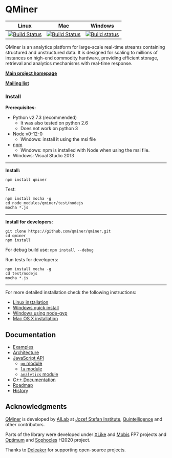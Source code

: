 QMiner
======

| Linux | Mac | Windows |
| -------- | --- | ---  |
| [![Build Status](https://travis-ci.org/qminer/qminer.svg?branch=master)](https://travis-ci.org/qminer/qminer) | [![Build Status](https://travis-ci.org/qminer/qminer.svg?branch=osx-binaries)](https://travis-ci.org/qminer/qminer) | [![Build status](https://ci.appveyor.com/api/projects/status/3klwdwgr2aqavtr2?svg=true)](https://ci.appveyor.com/project/rupnikj/qminer-19v7t) |

QMiner is an analytics platform for large-scale real-time streams containing structured and
unstructured data. It is designed for scaling to millions of instances on high-end commodity 
hardware, providing efficient storage, retrieval and analytics mechanisms with real-time response.

**[Main project homepage](http://qminer.ijs.si/)**

**[Mailing list](https://groups.google.com/forum/#!forum/qminer)**


### Install 

**Prerequisites:**

 - Python v2.7.3 (recommended)
   - It was also tested on python 2.6
   - Does not work on python 3
 - [Node v0-12-0](http://blog.nodejs.org/2015/02/06/node-v0-12-0-stable/)
   - Windows: install it using the msi file
 - [npm](https://www.npmjs.com/package/npm)
   - Windows: npm is installed with Node when using the msi file.
 - Windows: Visual Studio 2013

---

**Install:**

	npm install qminer

Test:

	npm install mocha -g
	cd node_modules/qminer/test/nodejs
	mocha *.js

---

**Install for developers:**

	git clone https://github.com/qminer/qminer.git
	cd qminer
	npm install

For debug build use: `npm install --debug`

Run tests for developers: 

	npm install mocha -g
	cd test/nodejs
	mocha *.js

---

For more detailed installation check the following instructions:
- [Linux installation](https://github.com/qminer/qminer/wiki/Installation-on-Linux)
- [Windows quick install](https://github.com/qminer/qminer/wiki/Quick-Installation-on-Windows)
- [Windows using node-gyp](https://github.com/qminer/qminer/wiki/Installation-on-Windows)
- [Mac OS X installation](https://github.com/qminer/qminer/wiki/Installation-on-Mac-OSX)

## Documentation

+ [Examples](https://github.com/qminer/qminer/wiki/Example)
+ [Architecture](https://github.com/qminer/qminer/wiki/Architecture)
+ [JavaScript API](https://rawgit.com/qminer/qminer/master/nodedoc/index.html)
  + [`qm` module](https://rawgit.com/qminer/qminer/master/nodedoc/module-qm.html)
  + [`la` module](https://rawgit.com/qminer/qminer/master/nodedoc/module-la.html)
  + [`analytics` module](https://rawgit.com/qminer/qminer/master/nodedoc/module-analytics.html)
+ [C++ Documentation](http://agava.ijs.si/~blazf/qminer/)
+ [Roadmap](https://github.com/qminer/qminer/wiki/Roadmap)
+ [History](https://github.com/qminer/qminer/wiki/History)

## Acknowledgments

[QMiner](http://qminer.ijs.si/) is developed by [AILab](http://ailab.ijs.si/) at 
[Jozef Stefan Institute](http://www.ijs.si/), [Quintelligence](http://quintelligence.com) and other contributors.

Parts of the library were developed under [XLike](http://www.xlike.org/) and [Mobis](https://sites.google.com/site/mobiseuprojecteu/) FP7 projects and [Optimum](http://www.optimumproject.eu/) and [Sophocles](http://sophocles.eu/) H2020 project.

Thanks to [Deleaker](http://deleaker.com) for supporting open-source projects.
